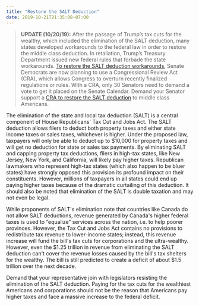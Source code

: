 ```yaml
---
title: "Restore the SALT Deduction"
date: 2019-10-21T21:35:08-07:00
---
```

>**UPDATE (10/20/19):** After the passage of Trump’s tax cuts for the wealthy, which included the elimination of the SALT deduction, many states developed workarounds to the federal law in order to restore the middle class deduction. In retaliation, Trump’s Treasury Department issued new federal rules that forbade the state workarounds. [To restore the SALT deduction workarounds,](https://www.rollcall.com/news/congress/senate-democrats-push-repeal-state-local-tax-rule) Senate Democrats are now planning to use a Congressional Review Act (CRA), which allows Congress to overturn recently finalized regulations or rules. With a CRA, only 30 Senators need to demand a vote to get it placed on the Senate Calendar. Demand your Senator support a [CRA to restore the SALT deduction](https://www.congress.gov/bill/116th-congress/senate-joint-resolution/50) to middle class Americans. 

The elimination of the state and local tax deduction (SALT) is a central component of House Republicans' Tax Cut and Jobs Act. The SALT deduction allows filers to deduct both property taxes and either state income taxes or sales taxes, whichever is higher.  Under the proposed law, taxpayers will only be able to deduct up to $10,000 for property taxes and will get no deduction for state or sales tax payments. By eliminating SALT and capping property tax deductions, filers in high-tax states, like New Jersey, New York, and California, will likely pay higher taxes. Republican lawmakers who represent high-tax states (which also happen to be bluer states) have strongly opposed this provision its profound impact on their constituents. However, millions of taxpayers in all states could end up paying higher taxes because of the dramatic curtailing of this deduction. It should also be noted that elimination of the SALT is double taxation and may not even be legal.  

While proponents of SALT's elimination note that countries like Canada do not allow SALT deductions, revenue generated by Canada's higher federal taxes is used to “equalize” services across the nation, i.e. to help poorer provinces. However, the Tax Cut and Jobs Act contains no provisions to redistribute tax revenue to lower-income states; instead, this revenue increase will fund the bill's tax cuts for corporations and the ultra-wealthy. However, even the $1.25 trillion in revenue from eliminating the SALT deduction can't cover the revenue losses caused by the bill's tax shelters for the wealthy. The bill is still predicted to create a deficit of about $1.5 trillion over the next decade.  

Demand that your representative join with legislators resisting the elimination of the SALT deduction. Paying for the tax cuts for the wealthiest Americans and corporations should not be the reason that Americans pay higher taxes and face a massive increase to the federal deficit. 
